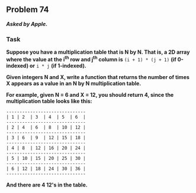 ## Problem 74
***Asked by Apple.***
### Task
**Suppose you have a multiplication table that is N by N. That is, a 2D array where the value at the i<sup>th</sup> row and j<sup>th</sup> column is** `(i + 1) * (j + 1)` **(if 0-indexed) or** `i * j` **(if 1-indexed).**  

**Given integers N and X, write a function that returns the number of times X appears as a value in an N by N multiplication table.**  

**For example, given N = 6 and X = 12, you should return 4, since the multiplication table looks like this:**  
```
------------------------------
| 1 | 2  | 3  | 4  | 5  | 6  |
------------------------------
| 2 | 4  | 6  | 8  | 10 | 12 |
------------------------------
| 3 | 6  | 9  | 12 | 15 | 18 |
------------------------------
| 4 | 8  | 12 | 16 | 20 | 24 |
------------------------------
| 5 | 10 | 15 | 20 | 25 | 30 |
------------------------------
| 6 | 12 | 18 | 24 | 30 | 36 |
------------------------------
```
**And there are 4 12's in the table.**
